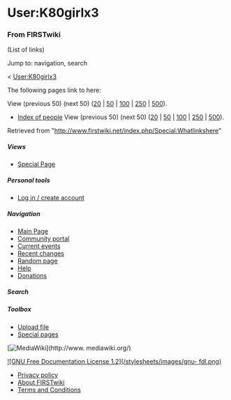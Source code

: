 # User:K80girlx3

### From FIRSTwiki

(List of links)

Jump to: navigation, search

&lt; [User:K80girlx3](/index.php?title=User:K80girlx3&redirect=no
"User:K80girlx3" )  

The following pages link to here:

View (previous 50) (next 50)
([20](/index.php?title=Special:Whatlinkshere/User:K80girlx3&limit=20&from=0
"Special:Whatlinkshere/User:K80girlx3" ) |
[50](/index.php?title=Special:Whatlinkshere/User:K80girlx3&limit=50&from=0
"Special:Whatlinkshere/User:K80girlx3" ) |
[100](/index.php?title=Special:Whatlinkshere/User:K80girlx3&limit=100&from=0
"Special:Whatlinkshere/User:K80girlx3" ) |
[250](/index.php?title=Special:Whatlinkshere/User:K80girlx3&limit=250&from=0
"Special:Whatlinkshere/User:K80girlx3" ) |
[500](/index.php?title=Special:Whatlinkshere/User:K80girlx3&limit=500&from=0
"Special:Whatlinkshere/User:K80girlx3" )).

  * [Index of people](/index.php/Index_of_people "Index of people" )
View (previous 50) (next 50)
([20](/index.php?title=Special:Whatlinkshere/User:K80girlx3&limit=20&from=0
"Special:Whatlinkshere/User:K80girlx3" ) |
[50](/index.php?title=Special:Whatlinkshere/User:K80girlx3&limit=50&from=0
"Special:Whatlinkshere/User:K80girlx3" ) |
[100](/index.php?title=Special:Whatlinkshere/User:K80girlx3&limit=100&from=0
"Special:Whatlinkshere/User:K80girlx3" ) |
[250](/index.php?title=Special:Whatlinkshere/User:K80girlx3&limit=250&from=0
"Special:Whatlinkshere/User:K80girlx3" ) |
[500](/index.php?title=Special:Whatlinkshere/User:K80girlx3&limit=500&from=0
"Special:Whatlinkshere/User:K80girlx3" )).

Retrieved from "<http://www.firstwiki.net/index.php/Special:Whatlinkshere>"

##### Views

  * [Special Page](/index.php/Special:Whatlinkshere/User:K80girlx3)

##### Personal tools

  * [Log in / create account](/index.php?title=Special:Userlogin&returnto=Special:Whatlinkshere)

[](/index.php/Main_Page "Main Page" )

##### Navigation

  * [Main Page](/index.php/Main_Page)
  * [Community portal](/index.php/FIRSTwiki:Community_portal)
  * [Current events](/index.php/Current_events)
  * [Recent changes](/index.php/Special:Recentchanges)
  * [Random page](/index.php/Special:Random)
  * [Help](/index.php/Help:Contents)
  * [Donations](/index.php/FIRSTwiki:Site_support)

##### Search



##### Toolbox

  * [Upload file](/index.php/Special:Upload)
  * [Special pages](/index.php/Special:Specialpages)

[![MediaWiki](/skins/common/images/poweredby_mediawiki_88x31.png)](http://www.
mediawiki.org/)

[![GNU Free Documentation License 1.2](/stylesheets/images/gnu-
fdl.png)](http://www.gnu.org/copyleft/fdl.html)

  * [Privacy policy](/index.php/FIRSTwiki:Privacy_policy "FIRSTwiki:Privacy policy" )
  * [About FIRSTwiki](/index.php/FIRSTwiki:About "FIRSTwiki:About" )
  * [Terms and Conditions](/index.php/FIRSTwiki:Terms_and_conditions "FIRSTwiki:Terms and conditions" )

